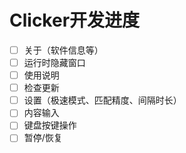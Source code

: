 # Clicker开发进度

- [ ] 关于（软件信息等）
- [ ] 运行时隐藏窗口
- [ ] 使用说明
- [ ] 检查更新
- [ ] 设置（极速模式、匹配精度、间隔时长）
- [ ] 内容输入
- [ ] 键盘按键操作
- [ ] 暂停/恢复